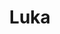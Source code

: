 ---
title: Luka
date: 
draft: false

# descripcion
description : Aros de plata con microcubic

materials: Plata 925

color: Plateado

dimensions: 1,6cm largo

code: 01-11-0406

type: "Aros"

categories: []

price: $3.250,00

price_eftvo: $2.760,00

# Images
# first image will be shown in the product page
images:
  # - image: "images/path_to_image"
  # La ubicacion de las imagenes es imagenes/Aros/Aros.Argollas/01-11-0406-luka
  - image: "./images/aros/argollas/01-11-0406-argollita-con-corazon_a.JPG"
  - image: "./images/aros/argollas/01-11-0406-argollita-con-corazon_b.JPG"
  - image: "./images/aros/argollas/01-11-0406-argollita-con-corazon_c.jpg"
---
